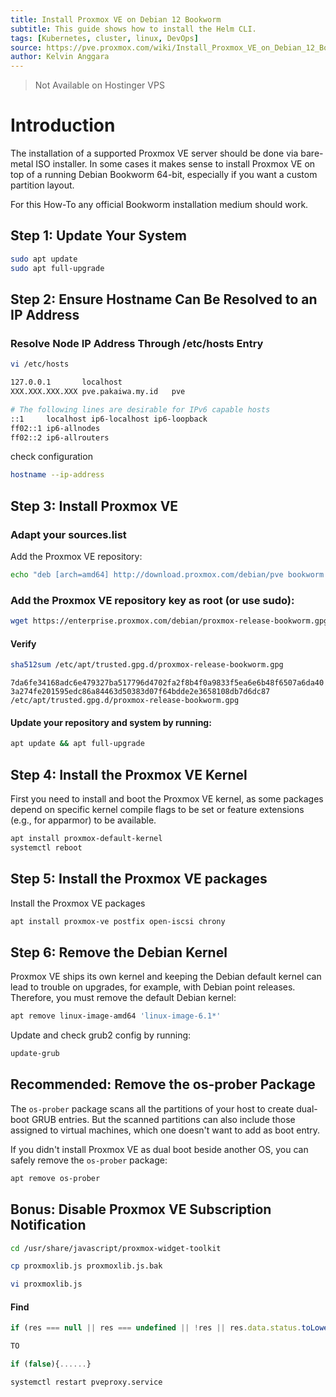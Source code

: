 ```yaml
---
title: Install Proxmox VE on Debian 12 Bookworm
subtitle: This guide shows how to install the Helm CLI.
tags: [Kubernetes, cluster, linux, DevOps]
source: https://pve.proxmox.com/wiki/Install_Proxmox_VE_on_Debian_12_Bookworm
author: Kelvin Anggara
---
```


> Not Available on Hostinger VPS

# Introduction

The installation of a supported Proxmox VE server should be done via bare-metal ISO installer. In some cases it makes sense to install Proxmox VE on top of a running Debian Bookworm 64-bit, especially if you want a custom partition layout.

For this How-To any official Bookworm installation medium should work.

## Step 1: Update Your System

```bash
sudo apt update
sudo apt full-upgrade
```

## Step 2: Ensure Hostname Can Be Resolved to an IP Address

### Resolve Node IP Address Through /etc/hosts Entry

```bash
vi /etc/hosts
```

```bash
127.0.0.1       localhost
XXX.XXX.XXX.XXX	pve.pakaiwa.my.id	pve

# The following lines are desirable for IPv6 capable hosts
::1     localhost ip6-localhost ip6-loopback
ff02::1 ip6-allnodes
ff02::2 ip6-allrouters
```

check configuration

```bash
hostname --ip-address
```

## Step 3: Install Proxmox VE

### Adapt your sources.list

Add the Proxmox VE repository:

```bash
echo "deb [arch=amd64] http://download.proxmox.com/debian/pve bookworm pve-no-subscription" > /etc/apt/sources.list.d/pve-install-repo.list
```

### Add the Proxmox VE repository key as root (or use sudo):

```bash
wget https://enterprise.proxmox.com/debian/proxmox-release-bookworm.gpg -O /etc/apt/trusted.gpg.d/proxmox-release-bookworm.gpg
```

#### Verify

```bash
sha512sum /etc/apt/trusted.gpg.d/proxmox-release-bookworm.gpg
```

`7da6fe34168adc6e479327ba517796d4702fa2f8b4f0a9833f5ea6e6b48f6507a6da403a274fe201595edc86a84463d50383d07f64bdde2e3658108db7d6dc87 /etc/apt/trusted.gpg.d/proxmox-release-bookworm.gpg`

#### Update your repository and system by running:

```bash
apt update && apt full-upgrade
```

## Step 4: Install the Proxmox VE Kernel

First you need to install and boot the Proxmox VE kernel, as some packages depend on specific kernel compile flags to be set or feature extensions (e.g., for apparmor) to be available.

```bash
apt install proxmox-default-kernel
systemctl reboot
```

## Step 5: Install the Proxmox VE packages

Install the Proxmox VE packages

```bash
apt install proxmox-ve postfix open-iscsi chrony
```

## Step 6: Remove the Debian Kernel

Proxmox VE ships its own kernel and keeping the Debian default kernel can lead to trouble on upgrades, for example, with Debian point releases. Therefore, you must remove the default Debian kernel:

```bash
apt remove linux-image-amd64 'linux-image-6.1*'
```

Update and check grub2 config by running:

```bash
update-grub
```

## Recommended: Remove the os-prober Package

The `os-prober` package scans all the partitions of your host to create dual-boot GRUB entries. But the scanned partitions can also include those assigned to virtual machines, which one doesn't want to add as boot entry.

If you didn't install Proxmox VE as dual boot beside another OS, you can safely remove the `os-prober` package:

```bash
apt remove os-prober
```

## Bonus: Disable Proxmox VE Subscription Notification

```bash
cd /usr/share/javascript/proxmox-widget-toolkit

cp proxmoxlib.js proxmoxlib.js.bak

vi proxmoxlib.js
```

#### Find

```js
if (res === null || res === undefined || !res || res.data.status.toLowerCase() !== 'active'){....}

TO

if (false){......}
```

```bash
systemctl restart pveproxy.service
```
